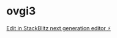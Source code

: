 # ovgi3

[Edit in StackBlitz next generation editor ⚡️](https://stackblitz.com/~/github.com/jaymarand/ovgi3)